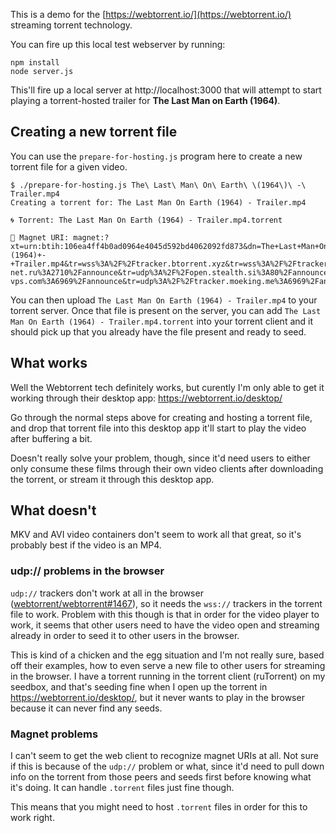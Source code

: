 This is a demo for the [https://webtorrent.io/](https://webtorrent.io/) streaming torrent technology.

You can fire up this local test webserver by running:

```
npm install
node server.js
```

This'll fire up a local server at http://localhost:3000 that will attempt to start playing a torrent-hosted trailer for **The Last Man on Earth (1964)**.

## Creating a new torrent file
You can use the `prepare-for-hosting.js` program here to create a new torrent file for a given video.

```shell
$ ./prepare-for-hosting.js The\ Last\ Man\ On\ Earth\ \(1964\)\ -\ Trailer.mp4
Creating a torrent for: The Last Man On Earth (1964) - Trailer.mp4

🌀 Torrent: The Last Man On Earth (1964) - Trailer.mp4.torrent

🧲 Magnet URI: magnet:?xt=urn:btih:106ea4ff4b0ad0964e4045d592bd4062092fd873&dn=The+Last+Man+On+Earth+(1964)+-+Trailer.mp4&tr=wss%3A%2F%2Ftracker.btorrent.xyz&tr=wss%3A%2F%2Ftracker.openwebtorrent.com&tr=wss%3A%2F%2Ftracker.fastcast.nz&tr=udp%3A%2F%2Ftracker.coppersurfer.tk%3A6969%2Fannounce&tr=udp%3A%2F%2Ftracker.opentrackr.org%3A1337%2Fannounce&tr=udp%3A%2F%2Ftracker.openbittorrent.com%3A80%2Fannounce&tr=udp%3A%2F%2Fp4p.arenabg.com%3A1337%2Fannounce&tr=udp%3A%2F%2F9.rarbg.to%3A2710%2Fannounce&tr=udp%3A%2F%2F9.rarbg.me%3A2710%2Fannounce&tr=udp%3A%2F%2Fexodus.desync.com%3A6969%2Fannounce&tr=udp%3A%2F%2Ftracker.cyberia.is%3A6969%2Fannounce&tr=udp%3A%2F%2Fretracker.lanta-net.ru%3A2710%2Fannounce&tr=udp%3A%2F%2Fopen.stealth.si%3A80%2Fannounce&tr=udp%3A%2F%2Ftracker.torrent.eu.org%3A451%2Fannounce&tr=udp%3A%2F%2Ftracker.tiny-vps.com%3A6969%2Fannounce&tr=udp%3A%2F%2Ftracker.moeking.me%3A6969%2Fannounce&tr=udp%3A%2F%2Ftracker3.itzmx.com%3A6961%2Fannounce&tr=http%3A%2F%2Ftracker1.itzmx.com%3A8080%2Fannounce&tr=udp%3A%2F%2Fipv4.tracker.harry.lu%3A80%2Fannounce&tr=udp%3A%2F%2Fbt2.archive.org%3A6969%2Fannounce&tr=udp%3A%2F%2Fbt1.archive.org%3A6969%2Fannounce&tr=http%3A%2F%2Ftracker.internetwarriors.net%3A1337%2Fannounce&tr=http%3A%2F%2Ftracker.bt4g.com%3A2095%2Fannounce
```

You can then upload `The Last Man On Earth (1964) - Trailer.mp4` to your torrent server. Once that file is present on the server, you can add `The Last Man On Earth (1964) - Trailer.mp4.torrent` into your torrent client and it should pick up that you already have the file present and ready to seed.

## What works
Well the Webtorrent tech definitely works, but curently I'm only able to get it working through their desktop app: https://webtorrent.io/desktop/

Go through the normal steps above for creating and hosting a torrent file, and drop that torrent file into this desktop app it'll start to play the video after buffering a bit.

Doesn't really solve your problem, though, since it'd need users to either only consume these films through their own video clients after downloading the torrent, or stream it through this desktop app.

## What doesn't

MKV and AVI video containers don't seem to work all that great, so it's probably best if the video is an MP4.

### udp:// problems in the browser
`udp://` trackers don't work at all in the browser ([webtorrent/webtorrent#1467](https://github.com/webtorrent/webtorrent/issues/1467)), so it needs the `wss://` trackers in the torrent file to work. Problem with this though is that in order for the video player to work, it seems that other users need to have the video open and streaming already in order to seed it to other users in the browser.

This is kind of a chicken and the egg situation and I'm not really sure, based off their examples, how to even serve a new file to other users for streaming in the browser. I have a torrent running in the torrent client (ruTorrent) on my seedbox, and that's seeding fine when I open up the torrent in https://webtorrent.io/desktop/, but it never wants to play in the browser because it can never find any seeds.

### Magnet problems
I can't seem to get the web client to recognize magnet URIs at all. Not sure if this is because of the `udp://` problem or what, since it'd need to pull down info on the torrent from those peers and seeds first before knowing what it's doing. It can handle `.torrent` files just fine though.

This means that you might need to host `.torrent` files in order for this to work right.
